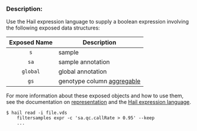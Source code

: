 <div class="cmdhead"></div>

<div class="description"></div>

<div class="synopsis"></div>

<div class="options"></div>

<div class="cmdsubsection">

### Description:

Use the Hail expression language to supply a boolean expression involving the following exposed data structures:

Exposed Name | Description
:-: | ---
 `s`  | sample
 `sa` | sample annotation
 `global` | global annotation
 `gs` | genotype column [aggregable](#aggregables)

   
For more information about these exposed objects and how to use them, see the documentation on [representation](#Representation) and the [Hail expression language](#HailExpressionLanguage).
   
```
$ hail read -i file.vds
    filtersamples expr -c 'sa.qc.callRate > 0.95' --keep
    ...
```


</div>